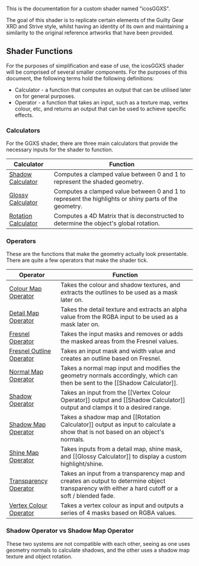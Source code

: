 This is the documentation for a custom shader named "icosGGXS". 

The goal of this shader is to replicate certain elements of the Guilty Gear XRD and Strive style, whilst having an identity of its own and maintaining a similarity to the original reference artworks that have been provided.
## Shader Functions
For the purposes of simplification and ease of use, the icosGGXS shader will be comprised of several smaller components. For the purposes of this document, the following terms hold the following definitions:
- Calculator - a function that computes an output that can be utilised later on for general purposes.
- Operator - a function that takes an input, such as a texture map, vertex colour, etc, and returns an output that can be used to achieve specific effects.
### Calculators
For the GGXS shader, there are three main calculators that provide the necessary inputs for the shader to function.

| Calculator              | Function                                                                                             |
| ----------------------- | ---------------------------------------------------------------------------------------------------- |
| [Shadow Calculator](<https://github.com/iJacqu3s/icosGGXS/blob/main/Components/Calculators/Shadow%20Calculator.md>)   | Computes a clamped value between 0 and 1 to represent the shaded geometry.                           |
| [Glossy Calculator](<https://github.com/iJacqu3s/icosGGXS/blob/main/Components/Calculators/Glossy%20Calculator.md>)   | Computes a clamped value between 0 and 1 to represent the highlights or shiny parts of the geometry. |
| [Rotation Calculator](<https://github.com/iJacqu3s/icosGGXS/blob/main/Components/Calculators/Rotation%20Calculator.md>) | Computes a 4D Matrix that is deconstructed to determine the object's global rotation.                |

### Operators
These are the functions that make the geometry actually look presentable. There are quite a few operators that make the shader tick. 

| Operator                          | Function                                                                                                                                          |
| --------------------------------- | ------------------------------------------------------------------------------------------------------------------------------------------------- |
| [Colour Map Operator](<https://github.com/iJacqu3s/icosGGXS/blob/main/Components/Operators/Colour%20Map%20Operator.md>)           | Takes the colour and shadow textures, and extracts the outlines to be used as a mask later on.                                                    |
| [Detail Map Operator](<https://github.com/iJacqu3s/icosGGXS/blob/main/Components/Operators/Detail%20Map%20Operator.md>)           | Takes the detail texture and extracts an alpha value from the RGBA input to be used as a mask later on.                                           |
| [Fresnel Operator](<https://github.com/iJacqu3s/icosGGXS/blob/main/Components/Operators/Fresnel%20Operator.md>)              | Takes the input masks and removes or adds the masked areas from the Fresnel values.                                                               |
| [Fresnel Outline Operator](<https://github.com/iJacqu3s/icosGGXS/blob/main/Components/Operators/Fresnel%20Outline%20Operator.md>)      | Takes an input mask and width value and creates an outline based on Fresnel.                                                                      |
| [Normal Map Operator](<https://github.com/iJacqu3s/icosGGXS/blob/main/Components/Operators/Normal%20Map%20Operator.md>)           | Takes a normal map input and modifies the geometry normals accordingly, which can then be sent to the [[Shadow Calculator]].                      |
| [Shadow Operator](<https://github.com/iJacqu3s/icosGGXS/blob/main/Components/Operators/Shadow%20Operator.md>)               | Takes an input from the [[Vertex Colour Operator]] output and [[Shadow Calculator]] output and clamps it to a desired range.                      |
| [Shadow Map Operator](<https://github.com/iJacqu3s/icosGGXS/blob/main/Components/Operators/Shadow%20Map%20Operator.md>)           | Takes a shadow map and [[Rotation Calculator]] output as input to calculate a show that is not based on an object's normals.                      |
| [Shine Map Operator](<https://github.com/iJacqu3s/icosGGXS/blob/main/Components/Operators/Shine%20Map%20Operator.md>)            | Takes inputs from a detail map, shine mask, and [[Glossy Calculator]] to display a custom highlight/shine.                                        |
| [Transparency Operator](<https://github.com/iJacqu3s/icosGGXS/blob/main/Components/Operators/Transparency%20Operator.md>) | Takes an input from a transparency map and creates an output to determine object transparency with either a hard cutoff or a soft / blended fade. |
| [Vertex Colour Operator](<https://github.com/iJacqu3s/icosGGXS/blob/main/Components/Operators/Vertex%20Colour%20Operator.md>)        | Takes a vertex colour as input and outputs a series of 4 masks based on RGBA values.                                                              |

### Shadow Operator vs Shadow Map Operator
These two systems are not compatible with each other, seeing as one uses geometry normals to calculate shadows, and the other uses a shadow map texture and object rotation.
